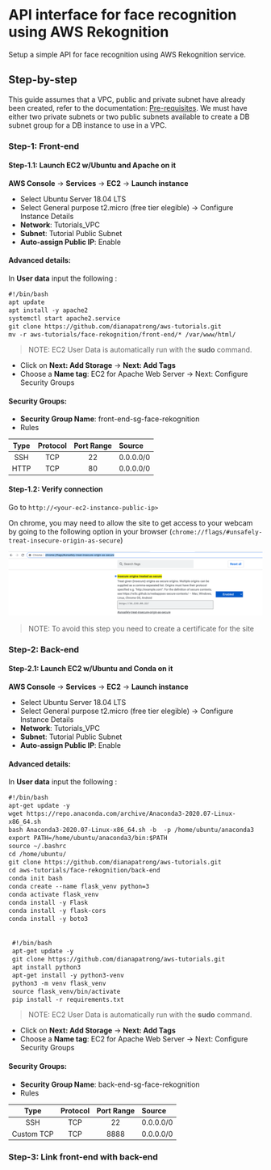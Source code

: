 # API interface for face recognition using AWS Rekognition
Setup a simple API for face recognition using AWS Rekognition service.

## Step-by-step
This guide assumes that a VPC, public and private subnet have already been created, refer to the documentation: [Pre-requisites](../README.md). 
We must have either two private subnets or two public subnets available to create a DB subnet group for a DB instance to use in a VPC. 


### Step-1: Front-end 
#### Step-1.1: Launch EC2 w/Ubuntu and Apache on it
**AWS Console** -> **Services** -> **EC2** -> **Launch instance**

* Select Ubuntu Server 18.04 LTS 
* Select General purpose t2.micro (free tier elegible) -> Configure Instance Details
* **Network**: Tutorials_VPC
* **Subnet**: Tutorial Public Subnet
* **Auto-assign Public IP**: Enable

#### Advanced details: 
In **User data** input the following : 

    #!/bin/bash
    apt update
    apt install -y apache2 
    systemctl start apache2.service
    git clone https://github.com/dianapatrong/aws-tutorials.git
    mv -r aws-tutorials/face-rekognition/front-end/* /var/www/html/

     
> NOTE: EC2 User Data is automatically run with the **sudo** command.


* Click on **Next: Add Storage** -> **Next: Add Tags**
* Choose a **Name tag**: EC2 for Apache Web Server -> Next: Configure Security Groups

#### Security Groups:
* **Security Group Name**: front-end-sg-face-rekognition
* Rules

| Type      | Protocol | Port Range | Source    |
| :---:     |   :---:  | :---:      | :---      |
| SSH       | TCP      | 22         | 0.0.0.0/0 |
| HTTP      | TCP      | 80         | 0.0.0.0/0 |


#### Step-1.2: Verify connection 

Go to `http://<your-ec2-instance-public-ip>`

On chrome, you may need to allow the site to get access to your webcam by going to the following option
in your browser (`chrome://flags/#unsafely-treat-insecure-origin-as-secure`)

![chrome flag](images/chrome_flag.png)

> NOTE: To avoid this step you need to create a certificate for the site 




### Step-2: Back-end
#### Step-2.1: Launch EC2 w/Ubuntu and Conda on it
**AWS Console** -> **Services** -> **EC2** -> **Launch instance**

* Select Ubuntu Server 18.04 LTS 
* Select General purpose t2.micro (free tier elegible) -> Configure Instance Details
* **Network**: Tutorials_VPC
* **Subnet**: Tutorial Public Subnet
* **Auto-assign Public IP**: Enable

#### Advanced details: 
In **User data** input the following : 

    #!/bin/bash
    apt-get update -y
    wget https://repo.anaconda.com/archive/Anaconda3-2020.07-Linux-x86_64.sh
    bash Anaconda3-2020.07-Linux-x86_64.sh -b  -p /home/ubuntu/anaconda3
    export PATH=/home/ubuntu/anaconda3/bin:$PATH
    source ~/.bashrc
    cd /home/ubuntu/
    git clone https://github.com/dianapatrong/aws-tutorials.git
    cd aws-tutorials/face-rekognition/back-end
    conda init bash
    conda create --name flask_venv python=3
    conda activate flask_venv
    conda install -y Flask
    conda install -y flask-cors 
    conda install -y boto3
     
  
     #!/bin/bash
     apt-get update -y
     git clone https://github.com/dianapatrong/aws-tutorials.git
     apt install python3
     apt-get install -y python3-venv
     python3 -m venv flask_venv
     source flask_venv/bin/activate
     pip install -r requirements.txt
     
     
     
> NOTE: EC2 User Data is automatically run with the **sudo** command.


* Click on **Next: Add Storage** -> **Next: Add Tags**
* Choose a **Name tag**: EC2 for Apache Web Server -> Next: Configure Security Groups

#### Security Groups:
* **Security Group Name**: back-end-sg-face-rekognition
* Rules
  
| Type      | Protocol | Port Range | Source    |
| :---:     |   :---:  | :---:      | :---      |
| SSH       | TCP      | 22         | 0.0.0.0/0 |
| Custom TCP| TCP      | 8888       | 0.0.0.0/0 |



### Step-3: Link front-end with back-end